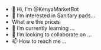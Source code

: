 - 👋 Hi, I’m @KenyaMarketBot
- 👀 I’m interested in Sanitary pads...
- What are the prices
- 🌱 I’m currently learning ...
- 💞️ I’m looking to collaborate on ...
- 📫 How to reach me ...

<!---
KenyaMarketBot/KenyaMarketBot is a ✨ special ✨ repository because its `README.md` (this file) appears on your GitHub profile.
You can click the Preview link to take a look at your changes.
--->
